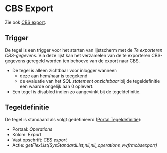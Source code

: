 # CBS Export

Zie ook [CBS export](/docs/probleemoplossing/programmablokken/cbs_export/README.md).

## Trigger

De tegel is een trigger voor het starten van lijstscherm met de *Te exporteren CBS-gegevens*. Via deze lijst kan het verzamelen van de te exporteren CBS-gegevens geregeld worden ten behoeve van de export naar CBS.

  - De tegel is alleen zichtbaar voor inlogger wanneer:
    - deze aan hem/haar is toegekend
    - de evaluatie van het *SQL statement onzichtbaar* bij de tegeldefinitie een waarde ongelijk aan 0 oplevert.
  - Een tegel is disabled indien zo aangevinkt bij de tegeldefinitie.

## Tegeldefinitie

De tegel is standaard als volgt gedefinieerd ([Portal Tegeldefinitie](/docs/instellen_inrichten/portaldefinitie/portal_tegel.md)):

  -  Portaal: *Operations*
  -  Kolom: *Export*
  -  Vast opschrift: *CBS export*
  -  Actie: *getFlexList(SysStandardList,nil,nil,,operations_vwfrmcbsexport)*

